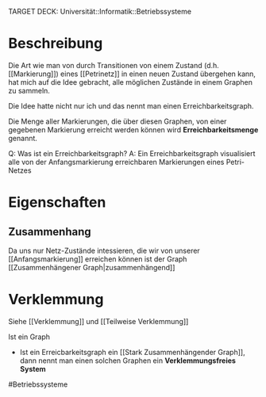 TARGET DECK: Universität::Informatik::Betriebssysteme

# Beschreibung
Die Art wie man von durch Transitionen von einem Zustand (d.h. [[Markierung]]) eines [[Petrinetz]] in einen neuen Zustand übergehen kann, hat mich auf die Idee gebracht, alle möglichen Zustände in einem Graphen zu sammeln.

Die Idee hatte nicht nur ich und das nennt man einen Erreichbarkeitsgraph.

Die Menge aller Markierungen, die über diesen Graphen, von einer gegebenen Markierung erreicht werden können wird **Erreichbarkeitsmenge** genannt.

Q: Was ist ein Erreichbarkeitsgraph?
A: Ein Erreichbarkeitsgraph visualisiert alle von der Anfangsmarkierung erreichbaren Markierungen eines Petri-Netzes
<!--ID: 1642897215120-->


# Eigenschaften
## Zusammenhang
Da uns nur Netz-Zustände intessieren, die wir von unserer [[Anfangsmarkierung]] erreichen können ist der Graph [[Zusammenhängener Graph|zusammenhängend]]

# Verklemmung
Siehe [[Verklemmung]] und [[Teilweise Verklemmung]]

Ist ein Graph
- Ist ein Erreicbarkeitsgraph ein [[Stark Zusammenhängender Graph]], dann nennt man einen solchen Graphen ein **Verklemmungsfreies System**




#Betriebssysteme 